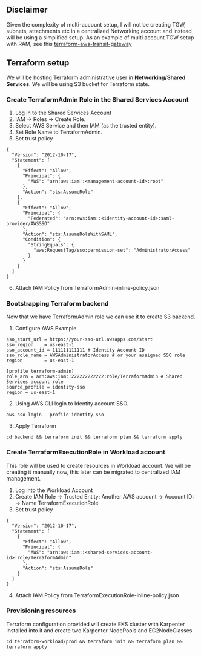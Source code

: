 ## Disclaimer

Given the complexity of multi-account setup, I will not be creating TGW, subnets, attachments etc in a centralized Networking account and instead will be using a simplified setup.
As an example of multi account TGW setup with RAM, see this [terraform-aws-transit-gateway](https://github.com/terraform-aws-modules/terraform-aws-transit-gateway/tree/master/examples/multi-account)

## Terraform setup

We will be hosting Terraform administrative user in **Networking/Shared Services**.
We will be using S3 bucket for Terraform state.

### Create TerraformAdmin Role in the Shared Services Account

1. Log in to the Shared Services Account
2. IAM  -> Roles -> Create Role.
3. Select AWS Service and then IAM (as the trusted entity).
4. Set Role Name to TerraformAdmin.
5. Set trust policy
```
{
  "Version": "2012-10-17",
  "Statement": [
    {
      "Effect": "Allow",
      "Principal": {
        "AWS": "arn:aws:iam::<management-account-id>:root"
      },
      "Action": "sts:AssumeRole"
    },
    {
      "Effect": "Allow",
      "Principal": {
        "Federated": "arn:aws:iam::<identity-account-id>:saml-provider/AWSSSO"
      },
      "Action": "sts:AssumeRoleWithSAML",
      "Condition": {
        "StringEquals": {
          "aws:RequestTag/sso:permission-set": "AdministratorAccess"
        }
      }
    }
  ]
}
```

6. Attach IAM Policy from TerraformAdmin-inline-policy.json

### Bootstrapping Terraform backend

Now that we have TerraformAdmin role we can use it to create S3 backend.

1. Configure AWS Example 
 ```[profile identity-sso]
sso_start_url = https://your-sso-url.awsapps.com/start
sso_region    = us-east-1
sso_account_id = 111111111111 # Identity Account ID
sso_role_name = AWSAdministratorAccess # or your assigned SSO role
region        = us-east-1

[profile terraform-admin]
role_arn = arn:aws:iam::222222222222:role/TerraformAdmin # Shared Services account role
source_profile = identity-sso
region = us-east-1
```
2. Using AWS CLI login to Identity account SSO.
```
aws sso login --profile identity-sso
```
3. Apply Terraform
```
cd backend && terraform init && terraform plan && terraform apply
```

### Create TerraformExecutionRole in Workload account
This role will be used to create resources in Workload account. We will be creating it manually now, this later can be migrated to centralized IAM management.

1. Log into the Workload Account
2. Create IAM Role -> Trusted Entity: Another AWS account -> Account ID: <Shared Services Account ID> -> Name TerraformExecutionRole
3. Set trust policy
```
{
  "Version": "2012-10-17",
  "Statement": [
    {
      "Effect": "Allow",
      "Principal": {
        "AWS": "arn:aws:iam::<shared-services-account-id>:role/TerraformAdmin"
      },
      "Action": "sts:AssumeRole"
    }
  ]
}
```

4. Attach IAM Policy from TerraformExecutionRole-inline-policy.json
	
### Provisioning resources

Terraform configuration provided will create EKS cluster with Karpenter installed into it and create two Karpenter NodePools and EC2NodeClasses

```cd terraform-workload/prod && terraform init && terraform plan && terraform apply```
